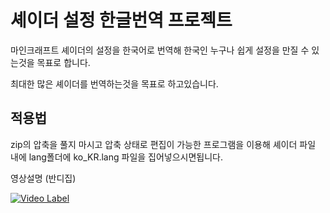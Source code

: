 # 셰이더 설정 한글번역 프로젝트
마인크래프트 셰이더의 설정을 한국어로 번역해 
한국인 누구나 쉽게 설정을 만질 수 있는것을 목표로 합니다.

최대한 많은 셰이더를 번역하는것을 목표로 하고있습니다.

## 적용법
zip의 압축을 풀지 마시고
압축 상태로 편집이 가능한 프로그램을 이용해
셰이더 파일 내에 lang폴더에
ko_KR.lang 파일을 집어넣으시면됩니다.

영상설명 (반디집)

[![Video Label](http://img.youtube.com/vi/J9eVfLGoTG8/0.jpg)](https://youtu.be/J9eVfLGoTG8)
